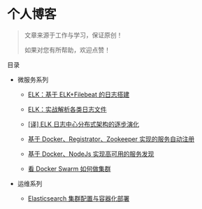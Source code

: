 # 个人博客

> 文章来源于工作与学习，保证原创！
> 
> 如果对您有所帮助，欢迎点赞！

目录

* 微服务系列
    * [ELK：基于 ELK+Filebeat 的日志搭建](https://github.com/jasonGeng88/blog/blob/master/201703/elk.md)

	* [ELK：实战解析各类日志文件](https://github.com/jasonGeng88/blog/blob/master/201703/elk_parse_log.md)

	* [[译] ELK 日志中心分布式架构的逐步演化](https://github.com/jasonGeng88/blog/blob/master/201703/logstash_deploye_scale.md)

	* [基于 Docker、Registrator、Zookeeper 实现的服务自动注册](https://github.com/jasonGeng88/blog/blob/master/201703/service_registry.md)

	* [基于 Docker、NodeJs 实现高可用的服务发现](https://github.com/jasonGeng88/blog/blob/master/201704/service_discovery.md)

	* [看 Docker Swarm 如何做集群](https://github.com/jasonGeng88/blog/blob/master/201704/docker_swarm.md)

* 运维系列
	* [Elasticsearch 集群配置与容器化部署](https://github.com/jasonGeng88/blog/blob/master/201704/es_cluster.md)